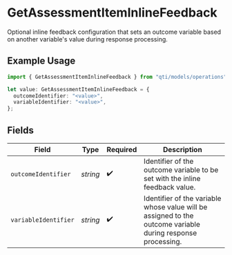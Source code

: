 # GetAssessmentItemInlineFeedback

Optional inline feedback configuration that sets an outcome variable based on another variable's value during response processing.

## Example Usage

```typescript
import { GetAssessmentItemInlineFeedback } from "qti/models/operations";

let value: GetAssessmentItemInlineFeedback = {
  outcomeIdentifier: "<value>",
  variableIdentifier: "<value>",
};
```

## Fields

| Field                                                                                                       | Type                                                                                                        | Required                                                                                                    | Description                                                                                                 |
| ----------------------------------------------------------------------------------------------------------- | ----------------------------------------------------------------------------------------------------------- | ----------------------------------------------------------------------------------------------------------- | ----------------------------------------------------------------------------------------------------------- |
| `outcomeIdentifier`                                                                                         | *string*                                                                                                    | :heavy_check_mark:                                                                                          | Identifier of the outcome variable to be set with the inline feedback value.                                |
| `variableIdentifier`                                                                                        | *string*                                                                                                    | :heavy_check_mark:                                                                                          | Identifier of the variable whose value will be assigned to the outcome variable during response processing. |